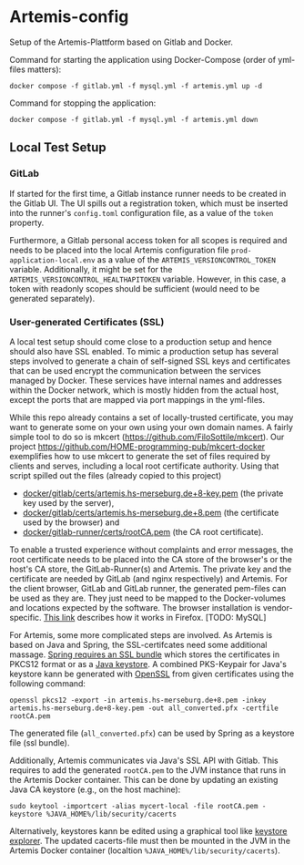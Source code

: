 # Artemis-config
Setup of the Artemis-Plattform based on Gitlab and Docker.

Command for starting the application using Docker-Compose (order of yml-files matters):
```
docker compose -f gitlab.yml -f mysql.yml -f artemis.yml up -d
```

Command for stopping the application:
```
docker compose -f gitlab.yml -f mysql.yml -f artemis.yml down
```

## Local Test Setup

### GitLab

If started for the first time, a Gitlab instance runner needs to be created in the Gitlab UI. The UI spills out a registration token, which must be inserted into the runner's ``config.toml`` configuration file, as a value of the ``token`` property.

Furthermore, a Gitlab personal access token for all scopes is required and needs to be placed into the local Artemis configuration file ``prod-application-local.env`` as a value of the ``ARTEMIS_VERSIONCONTROL_TOKEN`` variable. Additionally, it might be set for the ``ARTEMIS_VERSIONCONTROL_HEALTHAPITOKEN`` variable. However, in this case, a token with readonly scopes should be sufficient (would need to be generated separately).

### User-generated Certificates (SSL)

A local test setup should come close to a production setup and hence should also have SSL enabled. To mimic a production setup has several steps involved to generate a chain of self-signed SSL keys and certificates that can be used encrypt the communication between the services managed by Docker. These services have internal names and addresses within the Docker network, which is mostly hidden from the actual host, except the ports that are mapped via port mappings in the yml-files.

While this repo already contains a set of locally-trusted certificate, you may want to generate some on your own using your own domain names. A fairly simple tool to do so is mkcert (https://github.com/FiloSottile/mkcert). Our project https://github.com/HOME-programming-pub/mkcert-docker exemplifies how to use mkcert to generate the set of files required by clients and serves, including a local root certificate authority. Using that script spilled out the files (already copied to this project)
* [docker/gitlab/certs/artemis.hs-merseburg.de+8-key.pem](docker/gitlab/certs/artemis.hs-merseburg.de+8-key.pem) (the private key used by the server),
* [docker/gitlab/certs/artemis.hs-merseburg.de+8.pem](docker/gitlab/certs/artemis.hs-merseburg.de+8.pem) (the certificate used by the browser) and
* [docker/gitlab-runner/certs/rootCA.pem](docker/gitlab-runner/certs/rootCA.pem) (the CA root certificate).

To enable a trusted experience without complaints and error messages, the root certificate needs to be placed into the CA store of the browser's or the host's CA store, the GitLab-Runner(s) and Artemis. The private key and the certificate are needed by GitLab (and nginx respectively) and Artemis. For the client browser, GitLab and GitLab runner, the generated pem-files can be used as they are. They just need to be mapped to the Docker-volumes and locations expected by the software. The browser installation is vendor-specific. [This link](https://support.mozilla.org/de/kb/zertifizierungsstellen-firefox-einrichten) describes how it works in Firefox. [TODO: MySQL] 

For Artemis, some more complicated steps are involved. As Artemis is based on Java and Spring, the SSL-certifcates need some additional massage. [Spring requires an SSL bundle](https://spring.io/blog/2023/06/07/securing-spring-boot-applications-with-ssl) which stores the certificates in PKCS12 format or as a [Java keystore](https://en.wikipedia.org/wiki/Java_KeyStore). A combined PKS-Keypair for Java's keystore kann be generated with [OpenSSL](https://www.openssl.org/) from given certificates using the following command: 
```
openssl pkcs12 -export -in artemis.hs-merseburg.de+8.pem -inkey artemis.hs-merseburg.de+8-key.pem -out all_converted.pfx -certfile rootCA.pem
```
The generated file (``all_converted.pfx``) can be used by Spring as a keystore file (ssl bundle). 

Additionally, Artemis communicates via Java's SSL API with Gitlab. This requires to add the generated ``rootCA.pem`` to the JVM instance that runs in the Artemis Docker container. This can be done by updating an existing Java CA keystore (e.g., on the host machine): 
```
sudo keytool -importcert -alias mycert-local -file rootCA.pem -keystore %JAVA_HOME%/lib/security/cacerts
``` 
Alternatively, keystores kann be edited using a graphical tool like [keystore explorer](http://keystore-explorer.org/index.html).
The updated cacerts-file must then be mounted in the JVM in the Artemis Docker container (localtion ``%JAVA_HOME%/lib/security/cacerts``).
